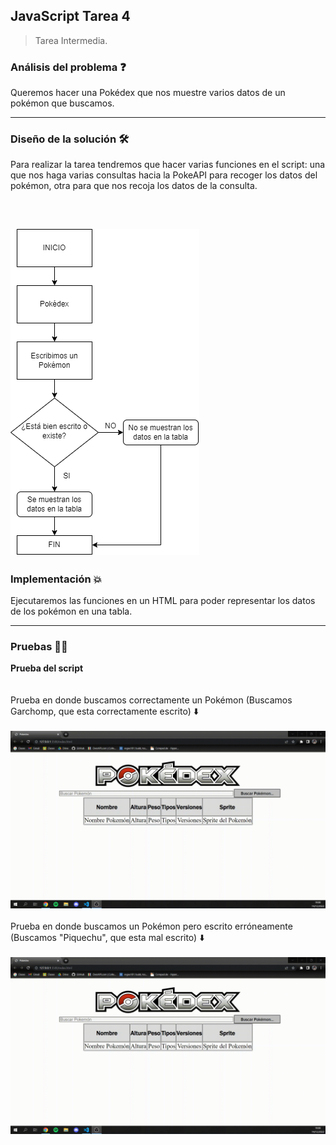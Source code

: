 ## JavaScript Tarea 4

> Tarea Intermedia.

###  Análisis del problema ❓

Queremos hacer una Pokédex que nos muestre varios datos de un pokémon que buscamos.

---

###  Diseño de la solución 🛠️

Para realizar la tarea tendremos que hacer varias funciones en el script: una que nos haga varias consultas hacia la PokeAPI para recoger los datos del pokémon, otra para que nos
recoja los datos de la consulta.

<br/>

![UML](imagenes/Diagrama.png "UML")
---

### Implementación 💥

Ejecutaremos las funciones en un HTML para poder representar los datos de los pokémon en una tabla.

---
###  Pruebas 👨‍💻

**Prueba del script**
<br/>
<br/>
<br/>
Prueba en donde buscamos correctamente un Pokémon (Buscamos Garchomp, que esta correctamente escrito) ⬇️
<br/>
<br/>
![Prueba GIF](imagenes/Prueba1.gif "Prueba OK")
<br/>
<br/>
Prueba en donde buscamos un Pokémon pero escrito erróneamente (Buscamos "Piquechu", que esta mal escrito) ⬇️
<br/>
<br/>
![Prueba GIF](imagenes/Prueba2.gif "Prueba KO")